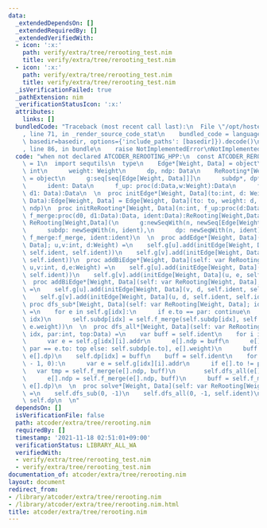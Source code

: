 ```yaml
---
data:
  _extendedDependsOn: []
  _extendedRequiredBy: []
  _extendedVerifiedWith:
  - icon: ':x:'
    path: verify/extra/tree/rerooting_test.nim
    title: verify/extra/tree/rerooting_test.nim
  - icon: ':x:'
    path: verify/extra/tree/rerooting_test.nim
    title: verify/extra/tree/rerooting_test.nim
  _isVerificationFailed: true
  _pathExtension: nim
  _verificationStatusIcon: ':x:'
  attributes:
    links: []
  bundledCode: "Traceback (most recent call last):\n  File \"/opt/hostedtoolcache/Python/3.10.0/x64/lib/python3.10/site-packages/onlinejudge_verify/documentation/build.py\"\
    , line 71, in _render_source_code_stat\n    bundled_code = language.bundle(stat.path,\
    \ basedir=basedir, options={'include_paths': [basedir]}).decode()\n  File \"/opt/hostedtoolcache/Python/3.10.0/x64/lib/python3.10/site-packages/onlinejudge_verify/languages/nim.py\"\
    , line 86, in bundle\n    raise NotImplementedError\nNotImplementedError\n"
  code: "when not declared ATCODER_REROOTING_HPP:\n  const ATCODER_REROOTING_HPP*\
    \ = 1\n  import sequtils\n  type\n    Edge*[Weight, Data] = object\n      to:\
    \ int\n      weight: Weight\n      dp, ndp: Data\n    ReRooting*[Weight, Data]\
    \ = object\n      g:seq[seq[Edge[Weight, Data]]]\n      subdp*, dp*: seq[Data]\n\
    \      ident: Data\n      f_up: proc(d:Data,w:Weight):Data\n      f_merge: proc(d0,\
    \ d1: Data):Data\n  \n  proc initEdge*[Weight, Data](to:int, d: Weight, dp, ndp:\
    \ Data):Edge[Weight, Data] = Edge[Weight, Data](to: to, weight: d, dp: dp, ndp:\
    \ ndp)\n  proc initReRooting*[Weight, Data](n:int, f_up:proc(d:Data,w:Weight):Data,\
    \ f_merge:proc(d0, d1:Data):Data, ident:Data):ReRooting[Weight,Data] =\n    return\
    \ ReRooting[Weight,Data](\n      g:newSeqWith(n, newSeq[Edge[Weight, Data]]()),\n\
    \      subdp: newSeqWith(n, ident),\n      dp: newSeqWith(n, ident),\n      f_up:f_up,\
    \ f_merge:f_merge, ident:ident)\n  \n  proc addEdge*[Weight, Data](self: var ReRooting[Weight,\
    \ Data]; u,v:int, d:Weight) =\n    self.g[u].add(initEdge[Weight, Data](v, d,\
    \ self.ident, self.ident))\n    self.g[v].add(initEdge[Weight, Data](u, d, self.ident,\
    \ self.ident))\n  proc addBiEdge*[Weight, Data](self: var ReRooting[Weight, Data];\
    \ u,v:int, d,e:Weight) =\n    self.g[u].add(initEdge[Weight, Data](v, d, self.ident,\
    \ self.ident))\n    self.g[v].add(initEdge[Weight, Data](u, e, self.ident, self.ident))\n\
    \  proc addBiEdge*[Weight, Data](self: var ReRooting[Weight, Data]; u,v:int, d:Weight)\
    \ =\n    self.g[u].add(initEdge[Weight, Data](v, d, self.ident, self.ident))\n\
    \    self.g[v].add(initEdge[Weight, Data](u, d, self.ident, self.ident))\n\n \
    \ proc dfs_sub*[Weight, Data](self: var ReRooting[Weight, Data]; idx, par:int)\
    \ =\n    for e in self.g[idx]:\n      if e.to == par: continue\n      self.dfs_sub(e.to,\
    \ idx)\n      self.subdp[idx] = self.f_merge(self.subdp[idx], self.f_up(self.subdp[e.to],\
    \ e.weight))\n  \n  proc dfs_all*[Weight, Data](self: var ReRooting[Weight, Data];\
    \ idx, par:int, top:Data) =\n    var buff = self.ident\n    for i in 0..<self.g[idx].len:\n\
    \      var e = self.g[idx][i].addr\n      e[].ndp = buff\n      e[].dp = self.f_up(if\
    \ par == e.to: top else: self.subdp[e.to], e[].weight)\n      buff = self.f_merge(buff,\
    \ e[].dp)\n    self.dp[idx] = buff\n    buff = self.ident\n    for i in countdown(self.g[idx].len\
    \ - 1, 0):\n      var e = self.g[idx][i].addr\n      if e[].to != par:\n     \
    \   var tmp = self.f_merge(e[].ndp, buff)\n        self.dfs_all(e[].to, idx, tmp)\n\
    \      e[].ndp = self.f_merge(e[].ndp, buff)\n      buff = self.f_merge(buff,\
    \ e[].dp)\n  \n  proc solve*[Weight, Data](self: var ReRooting[Weight, Data]):seq[Data]\
    \ =\n    self.dfs_sub(0, -1)\n    self.dfs_all(0, -1, self.ident)\n    return\
    \ self.dp\n  \n"
  dependsOn: []
  isVerificationFile: false
  path: atcoder/extra/tree/rerooting.nim
  requiredBy: []
  timestamp: '2021-11-18 02:51:01+09:00'
  verificationStatus: LIBRARY_ALL_WA
  verifiedWith:
  - verify/extra/tree/rerooting_test.nim
  - verify/extra/tree/rerooting_test.nim
documentation_of: atcoder/extra/tree/rerooting.nim
layout: document
redirect_from:
- /library/atcoder/extra/tree/rerooting.nim
- /library/atcoder/extra/tree/rerooting.nim.html
title: atcoder/extra/tree/rerooting.nim
---
```

